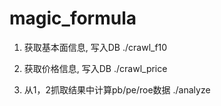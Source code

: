 # magic_formula
1. 获取基本面信息, 写入DB
./crawl_f10

2. 获取价格信息, 写入DB
./crawl_price

3. 从1，2抓取结果中计算pb/pe/roe数据
./analyze


